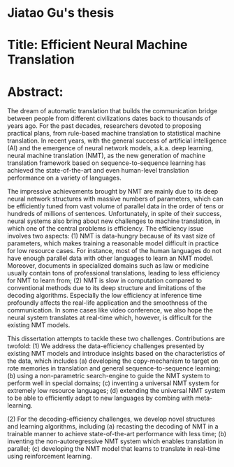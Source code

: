 # Jiatao Gu's thesis

# Title: Efficient Neural Machine Translation
# Abstract:
The dream of automatic translation that builds the communication bridge between people from different civilizations dates back to thousands of years ago. For the past decades, researchers devoted to proposing practical plans, from rule-based machine translation to statistical machine translation. In recent years, with the general success of artificial intelligence (AI) and the emergence of neural network models, a.k.a. deep learning, neural machine translation (NMT), as the new generation of machine translation framework based on sequence-to-sequence learning has achieved the state-of-the-art and even human-level translation performance on a variety of languages.

The impressive achievements brought by NMT are mainly due to its deep neural network structures with massive numbers of parameters, which can be efficiently tuned from vast volume of parallel data in the order of tens or hundreds of millions of sentences. Unfortunately, in spite of their success, neural systems also bring about new challenges to machine translation, in which one of the central problems is efficiency. The efficiency issue involves two aspects: 
(1) NMT is data-hungry because of its vast size of parameters, which makes training a reasonable model difficult in practice for low resource cases. For instance, most of the human languages do not have enough parallel data with other languages to learn an NMT model. Moreover, documents in specialized domains such as law or medicine usually contain tons of professional translations, leading to less efficiency for NMT to learn from;
(2) NMT is slow in computation compared to conventional methods due to its deep structure and limitations of the decoding algorithms. Especially the low efficiency at inference time profoundly affects the real-life application and the smoothness of the communication. In some cases like video conference, we also hope the neural system translates at real-time which, however, is difficult for the existing NMT models. 

This dissertation attempts to tackle these two challenges.
Contributions are twofold: 
(1) We address the data-efficiency challenges presented by existing NMT models and introduce insights based on the characteristics of the data, which includes 
(a) developing the copy-mechanism to target on rote memories in translation and general sequence-to-sequence learning; 
(b) using a non-parametric search-engine to guide the NMT system to perform well in special domains; 
(c) inventing a universal NMT system for extremely low resource languages; 
(d) extending the universal NMT system to be able to efficiently adapt to new languages by combing with meta-learning.

(2) For the decoding-efficiency challenges, we develop novel structures and learning algorithms, including
(a) recasting the decoding of NMT in a trainable manner to achieve state-of-the-art performance with less time; 
(b) inventing the non-autoregressive NMT system which enables translation in parallel; 
(c) developing the NMT model that learns to translate in real-time using reinforcement learning.
